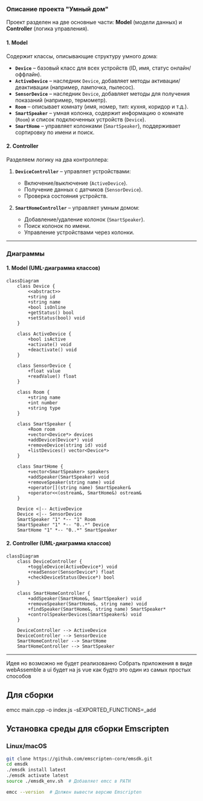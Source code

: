 ### Описание проекта "Умный дом"

Проект разделен на две основные части: **Model** (модели данных) и **Controller** (логика управления).  

#### **1. Model**  
Содержит классы, описывающие структуру умного дома:  

- **`Device`** – базовый класс для всех устройств (ID, имя, статус онлайн/оффлайн).  
- **`ActiveDevice`** – наследник `Device`, добавляет методы активации/деактивации (например, лампочка, пылесос).  
- **`SensorDevice`** – наследник `Device`, добавляет методы для получения показаний (например, термометр).  
- **`Room`** – описывает комнату (имя, номер, тип: кухня, коридор и т.д.).  
- **`SmartSpeaker`** – умная колонка, содержит информацию о комнате (`Room`) и список подключенных устройств (`Device`).  
- **`SmartHome`** – управляет колонками (`SmartSpeaker`), поддерживает сортировку по имени и поиск.  

#### **2. Controller**  
Разделяем логику на два контроллера:  

1. **`DeviceController`** – управляет устройствами:  
   - Включение/выключение (`ActiveDevice`).  
   - Получение данных с датчиков (`SensorDevice`).  
   - Проверка состояния устройств.  

2. **`SmartHomeController`** – управляет умным домом:  
   - Добавление/удаление колонок (`SmartSpeaker`).  
   - Поиск колонок по имени.  
   - Управление устройствами через колонки.  

---

### **Диаграммы**  

#### **1. Model (UML-диаграмма классов)**  

```mermaid
classDiagram
    class Device {
        <<abstract>>
        +string id
        +string name
        +bool isOnline
        +getStatus() bool
        +setStatus(bool) void
    }

    class ActiveDevice {
        +bool isActive
        +activate() void
        +deactivate() void
    }

    class SensorDevice {
        +float value
        +readValue() float
    }

    class Room {
        +string name
        +int number
        +string type
    }

    class SmartSpeaker {
        +Room room
        +vector<Device*> devices
        +addDevice(Device*) void
        +removeDevice(string id) void
        +listDevices() vector<Device*>
    }

    class SmartHome {
        +vector<SmartSpeaker> speakers
        +addSpeaker(SmartSpeaker) void
        +removeSpeaker(string name) void
        +operator[](string name) SmartSpeaker&
        +operator<<(ostream&, SmartHome&) ostream&
    }

    Device <|-- ActiveDevice
    Device <|-- SensorDevice
    SmartSpeaker "1" *-- "1" Room
    SmartSpeaker "1" *-- "0..*" Device
    SmartHome "1" *-- "0..*" SmartSpeaker
```

#### **2. Controller (UML-диаграмма классов)**  

```mermaid
classDiagram
    class DeviceController {
        +toggleDevice(ActiveDevice*) void
        +readSensor(SensorDevice*) float
        +checkDeviceStatus(Device*) bool
    }

    class SmartHomeController {
        +addSpeaker(SmartHome&, SmartSpeaker) void
        +removeSpeaker(SmartHome&, string name) void
        +findSpeaker(SmartHome&, string name) SmartSpeaker*
        +controlSpeakerDevices(SmartSpeaker&) void
    }

    DeviceController --> ActiveDevice
    DeviceController --> SensorDevice
    SmartHomeController --> SmartHome
    SmartHomeController --> SmartSpeaker
```

---

Идея но возможно не будет реализованно 
Собрать приложения в виде webAssemble а ui будет на js vue как будто это один из самых простых способов 

## Для сборки 

emcc main.cpp -o index.js -sEXPORTED_FUNCTIONS=_add 

## Установка среды для сборки **Emscripten**  
### **Linux/macOS**  
```bash
git clone https://github.com/emscripten-core/emsdk.git
cd emsdk
./emsdk install latest
./emsdk activate latest
source ./emsdk_env.sh  # Добавляет emcc в PATH
```

```bash
emcc --version  # Должен вывести версию Emscripten
```



